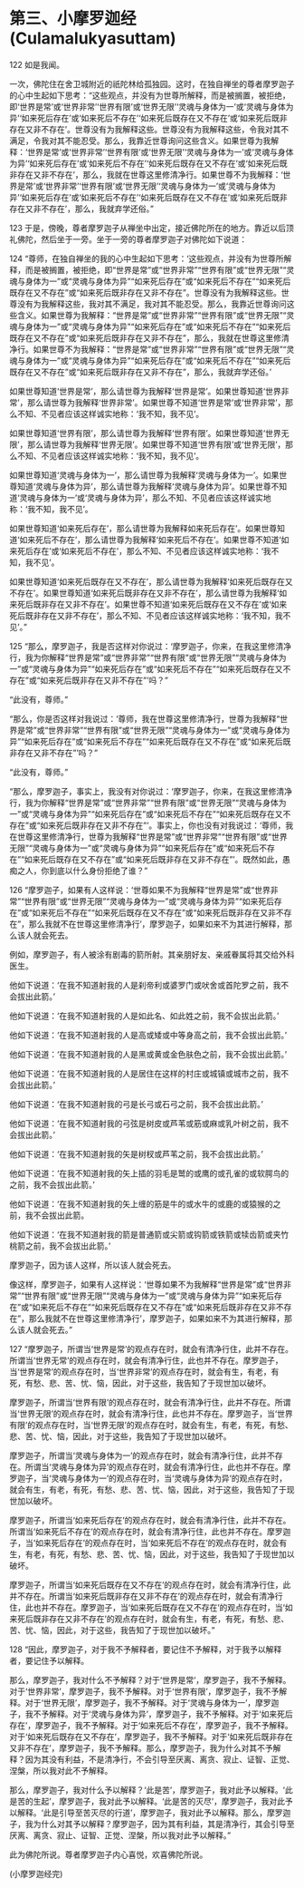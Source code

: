 # 第三、小摩罗迦经(Culamalukyasuttam)

122 如是我闻。

一次，佛陀住在舍卫城附近的祇陀林给孤独园。这时，在独自禅坐的尊者摩罗迦子的心中生起如下思考：“这些观点，并没有为世尊所解释，而是被搁置，被拒绝，即‘世界是常’或‘世界非常’‘世界有限’或‘世界无限’‘灵魂与身体为一’或‘灵魂与身体为异’‘如来死后存在’或‘如来死后不存在’‘如来死后既存在又不存在’或‘如来死后既非存在又非不存在’。世尊没有为我解释这些。世尊没有为我解释这些，令我对其不满足，令我对其不能忍受。那么，我靠近世尊询问这些含义。如果世尊为我解释：‘世界是常’或‘世界非常’‘世界有限’或‘世界无限’‘灵魂与身体为一’或‘灵魂与身体为异’‘如来死后存在’或‘如来死后不存在’‘如来死后既存在又不存在’或‘如来死后既非存在又非不存在’，那么，我就在世尊这里修清净行。如果世尊不为我解释：‘世界是常’或‘世界非常’‘世界有限’或‘世界无限’‘灵魂与身体为一’或‘灵魂与身体为异’‘如来死后存在’或‘如来死后不存在’‘如来死后既存在又不存在’或‘如来死后既非存在又非不存在’，那么，我就弃学还俗。”

123 于是，傍晚，尊者摩罗迦子从禅坐中出定，接近佛陀所在的地方。靠近以后顶礼佛陀，然后坐于一旁。坐于一旁的尊者摩罗迦子对佛陀如下说道：

124 “尊师，在独自禅坐的我的心中生起如下思考：‘这些观点，并没有为世尊所解释，而是被搁置，被拒绝，即“世界是常”或“世界非常”“世界有限”或“世界无限”“灵魂与身体为一”或“灵魂与身体为异”“如来死后存在”或“如来死后不存在”“如来死后既存在又不存在”或“如来死后既非存在又非不存在”。世尊没有为我解释这些。世尊没有为我解释这些，我对其不满足，我对其不能忍受。那么，我靠近世尊询问这些含义。如果世尊为我解释：“世界是常”或“世界非常”“世界有限”或“世界无限”“灵魂与身体为一”或“灵魂与身体为异”“如来死后存在”或“如来死后不存在”“如来死后既存在又不存在”或“如来死后既非存在又非不存在”，那么，我就在世尊这里修清净行。如果世尊不为我解释：“世界是常”或“世界非常”“世界有限”或“世界无限”“灵魂与身体为一”或“灵魂与身体为异”“如来死后存在”或“如来死后不存在”“如来死后既存在又不存在”或“如来死后既非存在又非不存在”，那么，我就弃学还俗。’

如果世尊知道‘世界是常’，那么请世尊为我解释‘世界是常’。如果世尊知道‘世界非常’，那么请世尊为我解释‘世界非常’。如果世尊不知道‘世界是常’或‘世界非常’，那么不知、不见者应该这样诚实地称：‘我不知，我不见’。

如果世尊知道‘世界有限’，那么请世尊为我解释‘世界有限’。如果世尊知道‘世界无限’，那么请世尊为我解释‘世界无限’。如果世尊不知道‘世界有限’或‘世界无限’，那么不知、不见者应该这样诚实地称：‘我不知，我不见’。

如果世尊知道‘灵魂与身体为一’，那么请世尊为我解释‘灵魂与身体为一’。如果世尊知道‘灵魂与身体为异’，那么请世尊为我解释‘灵魂与身体为异’。如果世尊不知道‘灵魂与身体为一’或‘灵魂与身体为异’，那么不知、不见者应该这样诚实地称：‘我不知，我不见’。

如果世尊知道‘如来死后存在’，那么请世尊为我解释如来死后存在’。如果世尊知道‘如来死后不存在’，那么请世尊为我解释‘如来死后不存在’。如果世尊不知道‘如来死后存在’或‘如来死后不存在’，那么不知、不见者应该这样诚实地称：‘我不知，我不见’。

如果世尊知道‘如来死后既存在又不存在’，那么请世尊为我解释‘如来死后既存在又不存在’。如果世尊知道‘如来死后既非存在又非不存在’，那么请世尊为我解释‘如来死后既非存在又非不存在’。如果世尊不知道‘如来死后既存在又不存在’或‘如来死后既非存在又非不存在’，那么不知、不见者应该这样诚实地称：‘我不知，我不见’。”

125 “那么，摩罗迦子，我是否这样对你说过：‘摩罗迦子，你来，在我这里修清净行，我为你解释“世界是常”或“世界非常”“世界有限”或“世界无限”“灵魂与身体为一”或“灵魂与身体为异”“如来死后存在”或“如来死后不存在”“如来死后既存在又不存在”或“如来死后既非存在又非不存在”’吗？”

“此没有，尊师。”

“那么，你是否这样对我说过：‘尊师，我在世尊这里修清净行，世尊为我解释“世界是常”或“世界非常”“世界有限”或“世界无限”“灵魂与身体为一”或“灵魂与身体为异”“如来死后存在”或“如来死后不存在”“如来死后既存在又不存在”或“如来死后既非存在又非不存在”’吗？”

“此没有，尊师。”

“那么，摩罗迦子，事实上，我没有对你说过：‘摩罗迦子，你来，在我这里修清净行，我为你解释“世界是常”或“世界非常”“世界有限”或“世界无限”“灵魂与身体为一”或“灵魂与身体为异”“如来死后存在”或“如来死后不存在”“如来死后既存在又不存在”或“如来死后既非存在又非不存在”’。事实上，你也没有对我说过：‘尊师，我在世尊这里修清净行，世尊为我解释“世界是常”或“世界非常”“世界有限”或“世界无限”“灵魂与身体为一”或“灵魂与身体为异”“如来死后存在”或“如来死后不存在”“如来死后既存在又不存在”或“如来死后既非存在又非不存在”’。既然如此，愚痴之人，你到底以什么身份拒绝了谁？”

126 “摩罗迦子，如果有人这样说：‘世尊如果不为我解释“世界是常”或“世界非常”“世界有限”或“世界无限”“灵魂与身体为一”或“灵魂与身体为异”“如来死后存在”或“如来死后不存在”“如来死后既存在又不存在”或“如来死后既非存在又非不存在”，那么我就不在世尊这里修清净行’，摩罗迦子，如果如来不为其进行解释，那么该人就会死去。

例如，摩罗迦子，有人被涂有剧毒的箭所射。其亲朋好友、亲戚眷属将其交给外科医生。

他如下说道：‘在我不知道射我的人是刹帝利或婆罗门或吠舍或首陀罗之前，我不会拔出此箭。’

他如下说道：‘在我不知道射我的人是如此名、如此姓之前，我不会拔出此箭。’

他如下说道：‘在我不知道射我的人是高或矮或中等身高之前，我不会拔出此箭。’

他如下说道：‘在我不知道射我的人是黑或黄或金色肤色之前，我不会拔出此箭。’

他如下说道：‘在我不知道射我的人是居住在这样的村庄或城镇或城市之前，我不会拔出此箭。’

他如下说道：‘在我不知道射我的弓是长弓或石弓之前，我不会拔出此箭。’

他如下说道：‘在我不知道射我的弓弦是树皮或芦苇或筋或麻或乳叶树之前，我不会拔出此箭。’

他如下说道：‘在我不知道射我的矢是树杈或芦苇之前，我不会拔出此箭。’

他如下说道：‘在我不知道射我的矢上插的羽毛是鹫的或鹰的或孔雀的或软腭鸟的之前，我不会拔出此箭。’

他如下说道：‘在我不知道射我的矢上缠的筋是牛的或水牛的或鹿的或猿猴的之前，我不会拔出此箭。

他如下说道：‘在我不知道射我的箭是普通箭或尖箭或钩箭或铁箭或犊齿箭或夹竹桃箭之前，我不会拔出此箭。’

摩罗迦子，因为该人这样，所以该人就会死去。

像这样，摩罗迦子，如果有人这样说：‘世尊如果不为我解释“世界是常”或“世界非常”“世界有限”或“世界无限”“灵魂与身体为一”或“灵魂与身体为异”“如来死后存在”或“如来死后不存在”“如来死后既存在又不存在”或“如来死后既非存在又非不存在”，那么我就不在世尊这里修清净行’，摩罗迦子，如果如来不为其进行解释，那么该人就会死去。”

127 “摩罗迦子，所谓当‘世界是常’的观点存在时，就会有清净行住，此并不存在。所谓当‘世界无常’的观点存在时，就会有清净行住，此也并不存在。摩罗迦子，当‘世界是常’的观点存在时，当‘世界非常’的观点存在时，就会有生，有老，有死，有愁、悲、苦、忧、恼，因此，对于这些，我告知了于现世加以破坏。

摩罗迦子，所谓当‘世界有限’的观点存在时，就会有清净行住，此并不存在。所谓当‘世界无限’的观点存在时，就会有清净行住，此也并不存在。摩罗迦子，当‘世界有限’的观点存在时，当‘世界无限’的观点存在时，就会有生，有老，有死，有愁、悲、苦、忧、恼，因此，对于这些，我告知了于现世加以破坏。

摩罗迦子，所谓当‘灵魂与身体为一’的观点存在时，就会有清净行住，此并不存在。所谓当‘灵魂与身体为异’的观点存在时，就会有清净行住，此也并不存在。摩罗迦子，当‘灵魂与身体为一’的观点存在时，当‘灵魂与身体为异’的观点存在时，就会有生，有老，有死，有愁、悲、苦、忧、恼，因此，对于这些，我告知了于现世加以破坏。

摩罗迦子，所谓当‘如来死后存在’的观点存在时，就会有清净行住，此并不存在。所谓当‘如来死后不存在’的观点存在时，就会有清净行住，此也并不存在。摩罗迦子，当‘如来死后存在’的观点存在时，当‘如来死后不存在’的观点存在时，就会有生，有老，有死，有愁、悲、苦、忧、恼，因此，对于这些，我告知了于现世加以破坏。

摩罗迦子，所谓当‘如来死后既存在又不存在’的观点存在时，就会有清净行住，此并不存在。所谓当‘如来死后既非存在又非不存在’的观点存在时，就会有清净行住，此也并不存在。摩罗迦子，当‘如来死后既存在又不存在’的观点存在时，当‘如来死后既非存在又非不存在’的观点存在时，就会有生，有老，有死，有愁、悲、苦、忧、恼，因此，对于这些，我告知了于现世加以破坏。”

128 “因此，摩罗迦子，对于我不予解释者，要记住不予解释，对于我予以解释者，要记住予以解释。

那么，摩罗迦子，我对什么不予解释？对于‘世界是常’，摩罗迦子，我不予解释。对于‘世界非常’，摩罗迦子，我不予解释。对于‘世界有限’，摩罗迦子，我不予解释。对于‘世界无限’，摩罗迦子，我不予解释。对于‘灵魂与身体为一’，摩罗迦子，我不予解释。对于‘灵魂与身体为异’，摩罗迦子，我不予解释。对于‘如来死后存在’，摩罗迦子，我不予解释。对于‘如来死后不存在’，摩罗迦子，我不予解释。对于‘如来死后既存在又不存在’，摩罗迦子，我不予解释。对于‘如来死后既非存在又非不存在’，摩罗迦子，我不予解释。那么，摩罗迦子，我为什么对其不予解释？因为其没有利益，不是清净行，不会引导至厌离、离贪、寂止、证智、正觉、涅槃，所以我对此不予解释。

那么，摩罗迦子，我对什么予以解释？‘此是苦’，摩罗迦子，我对此予以解释。‘此是苦的生起’，摩罗迦子，我对此予以解释。‘此是苦的灭尽’，摩罗迦子，我对此予以解释。‘此是引导至苦灭尽的行道’，摩罗迦子，我对此予以解释。那么，摩罗迦子，我为什么对其予以解释？摩罗迦子，因为其有利益，其是清净行，其会引导至厌离、离贪、寂止、证智、正觉、涅槃，所以我对此予以解释。”

此为佛陀所说。尊者摩罗迦子内心喜悦，欢喜佛陀所说。

(小摩罗迦经完)
